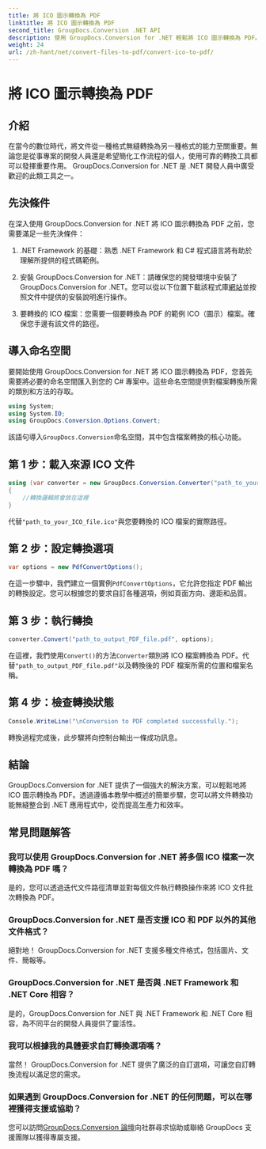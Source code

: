 ```yaml
---
title: 將 ICO 圖示轉換為 PDF
linktitle: 將 ICO 圖示轉換為 PDF
second_title: GroupDocs.Conversion .NET API
description: 使用 GroupDocs.Conversion for .NET 輕鬆將 ICO 圖示轉換為 PDF。透過本教程中概述的簡單步驟來提高工作效率。
weight: 24
url: /zh-hant/net/convert-files-to-pdf/convert-ico-to-pdf/
---
```


# 將 ICO 圖示轉換為 PDF

## 介紹
在當今的數位時代，將文件從一種格式無縫轉換為另一種格式的能力至關重要。無論您是從事專案的開發人員還是希望簡化工作流程的個人，使用可靠的轉換工具都可以發揮重要作用。 GroupDocs.Conversion for .NET 是 .NET 開發人員中廣受歡迎的此類工具之一。
## 先決條件
在深入使用 GroupDocs.Conversion for .NET 將 ICO 圖示轉換為 PDF 之前，您需要滿足一些先決條件：
1. .NET Framework 的基礎：熟悉 .NET Framework 和 C# 程式語言將有助於理解所提供的程式碼範例。
   
2. 安裝 GroupDocs.Conversion for .NET：請確保您的開發環境中安裝了 GroupDocs.Conversion for .NET。您可以從以下位置下載該程式庫[網站](https://releases.groupdocs.com/conversion/net/)並按照文件中提供的安裝說明進行操作。
3. 要轉換的 ICO 檔案：您需要一個要轉換為 PDF 的範例 ICO（圖示）檔案。確保您手邊有該文件的路徑。

## 導入命名空間
要開始使用 GroupDocs.Conversion for .NET 將 ICO 圖示轉換為 PDF，您首先需要將必要的命名空間匯入到您的 C# 專案中。這些命名空間提供對檔案轉換所需的類別和方法的存取。

```csharp
using System;
using System.IO;
using GroupDocs.Conversion.Options.Convert;
```
該語句導入`GroupDocs.Conversion`命名空間，其中包含檔案轉換的核心功能。
## 第 1 步：載入來源 ICO 文件
```csharp
using (var converter = new GroupDocs.Conversion.Converter("path_to_your_ICO_file.ico"))
{
    //轉換邏輯將會放在這裡
}
```
代替`"path_to_your_ICO_file.ico"`與您要轉換的 ICO 檔案的實際路徑。
## 第 2 步：設定轉換選項
```csharp
var options = new PdfConvertOptions();
```
在這一步驟中，我們建立一個實例`PdfConvertOptions`，它允許您指定 PDF 輸出的轉換設定。您可以根據您的要求自訂各種選項，例如頁面方向、邊距和品質。
## 第 3 步：執行轉換
```csharp
converter.Convert("path_to_output_PDF_file.pdf", options);
```
在這裡，我們使用`Convert()`的方法`Converter`類別將 ICO 檔案轉換為 PDF。代替`"path_to_output_PDF_file.pdf"`以及轉換後的 PDF 檔案所需的位置和檔案名稱。
## 第 4 步：檢查轉換狀態
```csharp
Console.WriteLine("\nConversion to PDF completed successfully.");
```
轉換過程完成後，此步驟將向控制台輸出一條成功訊息。

## 結論
GroupDocs.Conversion for .NET 提供了一個強大的解決方案，可以輕鬆地將 ICO 圖示轉換為 PDF。透過遵循本教學中概述的簡單步驟，您可以將文件轉換功能無縫整合到 .NET 應用程式中，從而提高生產力和效率。
## 常見問題解答
### 我可以使用 GroupDocs.Conversion for .NET 將多個 ICO 檔案一次轉換為 PDF 嗎？
是的，您可以透過迭代文件路徑清單並對每個文件執行轉換操作來將 ICO 文件批次轉換為 PDF。
### GroupDocs.Conversion for .NET 是否支援 ICO 和 PDF 以外的其他文件格式？
絕對地！ GroupDocs.Conversion for .NET 支援多種文件格式，包括圖片、文件、簡報等。
### GroupDocs.Conversion for .NET 是否與 .NET Framework 和 .NET Core 相容？
是的，GroupDocs.Conversion for .NET 與 .NET Framework 和 .NET Core 相容，為不同平台的開發人員提供了靈活性。
### 我可以根據我的具體要求自訂轉換選項嗎？
當然！ GroupDocs.Conversion for .NET 提供了廣泛的自訂選項，可讓您自訂轉換流程以滿足您的需求。
### 如果遇到 GroupDocs.Conversion for .NET 的任何問題，可以在哪裡獲得支援或協助？
您可以訪問[GroupDocs.Conversion 論壇](https://forum.groupdocs.com/c/conversion/11)向社群尋求協助或聯絡 GroupDocs 支援團隊以獲得專屬支援。